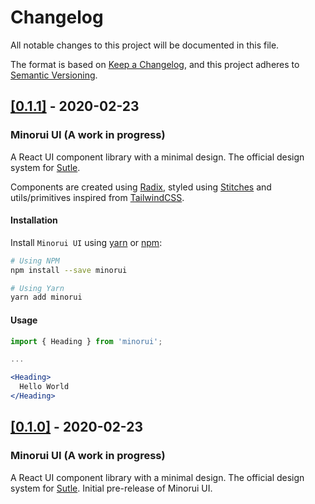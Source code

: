 # Changelog

All notable changes to this project will be documented in this file.

The format is based on [Keep a Changelog](https://keepachangelog.com/en/1.0.0/), and this project adheres to [Semantic Versioning](https://semver.org/spec/v2.0.0.html).

## [[0.1.1]](https://github.com/jorenrui/minorui/releases/tag/v0.1.1) - 2020-02-23

### Minorui UI (A work in progress)

A React UI component library with a minimal design. The official design system for [Sutle](https://sutle.io).

Components are created using [Radix](https://radix-ui.com), styled using [Stitches](stitches.dev/) and utils/primitives inspired from [TailwindCSS](https://tailwindcss.com/).

#### Installation

Install `Minorui UI` using [yarn](https://yarnpkg.com/) or [npm](https://www.npmjs.com/):

```bash
# Using NPM
npm install --save minorui

# Using Yarn
yarn add minorui
```

#### Usage

```jsx
import { Heading } from 'minorui';

...

<Heading>
  Hello World
</Heading>
```

## [[0.1.0]](https://github.com/jorenrui/minorui/releases/tag/v0.1.0) - 2020-02-23

### Minorui UI (A work in progress)

A React UI component library with a minimal design. The official design system for [Sutle](https://sutle.io). Initial pre-release of Minorui UI.